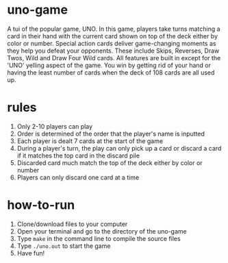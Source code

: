 # uno-game
A tui of the popular game, UNO. In this game, players take turns matching a card in their hand with the current card shown on top of the deck either by color or number. Special action cards deliver game-changing moments as they help you defeat your opponents. These include Skips, Reverses, Draw Twos, Wild and Draw Four Wild cards. All features are built in except for the 'UNO' yelling aspect of the game. You win by getting rid of your hand or having the least number of cards when the deck of 108 cards are all used up.

# rules
1. Only 2-10 players can play
2. Order is determined of the order that the player's name is inputted
3. Each player is dealt 7 cards at the start of the game
4. During a player's turn, the play can only pick up a card or discard a card if it matches the top card in the discard pile
5. Discarded card much match the top of the deck either by color or number
6. Players can only discard one card at a time

# how-to-run
1) Clone/download files to your computer
2) Open your terminal and go to the directory of the uno-game
3) Type `make` in the command line to compile the source files
4) Type `./uno.out` to start the game
5) Have fun!

